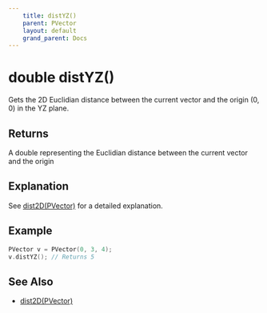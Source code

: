```yaml
---
    title: distYZ()
    parent: PVector
    layout: default
    grand_parent: Docs
---
```

# double distYZ()
Gets the 2D Euclidian distance between the current vector and the origin (0, 0) in the YZ plane.

## Returns
A double representing the Euclidian distance between the current vector and the origin

## Explanation
See [dist2D(PVector)](dist2D_PVector) for a detailed explanation.

## Example
```cpp
PVector v = PVector(0, 3, 4);
v.distYZ(); // Returns 5
```

## See Also
- [dist2D(PVector)](dist2D_PVector)